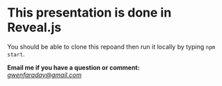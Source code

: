 # This presentation is done in Reveal.js

You should be able to clone this repoand then run it locally by typing `npm start`.

__Email me if you have a question or comment:__<br>
*gwenfaraday@gmail.com*
